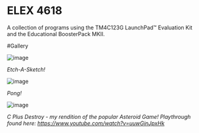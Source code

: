 # ELEX 4618

A collection of programs using the TM4C123G LaunchPad™ Evaluation Kit and the Educational BoosterPack MKII.

#Gallery

![image](https://github.com/fyemane/ELEX4618-Programs/assets/93152842/a3b9f654-9cf8-4e03-83e1-b31546f30bce)

*Etch-A-Sketch!*

![image](https://github.com/fyemane/ELEX4618-Programs/assets/93152842/89e302b7-c4de-4bc2-a6a1-e07ca6833a3a)

*Pong!*

![image](https://github.com/fyemane/ELEX4618-Programs/assets/93152842/eda81f90-2dd2-4c88-9cb0-fd829f1d1889)

*C Plus Destroy - my rendition of the popular Asteroid Game! Playthrough found here: https://www.youtube.com/watch?v=uuwGinJpxHk*
